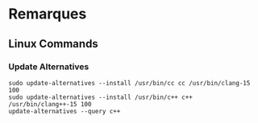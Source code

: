 # Remarques

## Linux Commands

### Update Alternatives
`sudo update-alternatives --install /usr/bin/cc cc /usr/bin/clang-15 100` \
`sudo update-alternatives --install /usr/bin/c++ c++ /usr/bin/clang++-15 100`  
`update-alternatives --query c++`  

